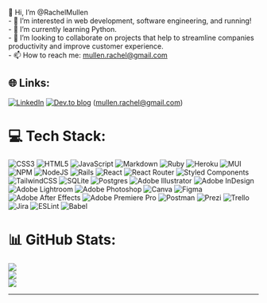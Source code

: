 👋  Hi, I’m @RachelMullen<br>- 👀  I’m interested in web development, software engineering, and running!<br>- 🌱  I’m currently learning Python.<br>- 💞️  I’m looking to collaborate on projects that help to streamline companies productivity and improve customer experience.<br>- 📫  How to reach me: mullen.rachel@gmail.com


## 🌐 Links:
[![LinkedIn](https://img.shields.io/badge/LinkedIn-%230077B5.svg?logo=linkedin&logoColor=white)](https://linkedin.com/in/racheljmullen) 
[![Dev.to blog](https://img.shields.io/badge/dev.to-0A0A0A?style=for-the-badge&logo=dev.to&logoColor=white)](https://dev.to/rachelmullen) 
(mullen.rachel@gmail.com)

# 💻 Tech Stack:
![CSS3](https://img.shields.io/badge/css3-%231572B6.svg?style=flat&logo=css3&logoColor=white) ![HTML5](https://img.shields.io/badge/html5-%23E34F26.svg?style=flat&logo=html5&logoColor=white) ![JavaScript](https://img.shields.io/badge/javascript-%23323330.svg?style=flat&logo=javascript&logoColor=%23F7DF1E) ![Markdown](https://img.shields.io/badge/markdown-%23000000.svg?style=flat&logo=markdown&logoColor=white) ![Ruby](https://img.shields.io/badge/ruby-%23CC342D.svg?style=flat&logo=ruby&logoColor=white) ![Heroku](https://img.shields.io/badge/heroku-%23430098.svg?style=flat&logo=heroku&logoColor=white) ![MUI](https://img.shields.io/badge/MUI-%230081CB.svg?style=flat&logo=material-ui&logoColor=white) ![NPM](https://img.shields.io/badge/NPM-%23000000.svg?style=flat&logo=npm&logoColor=white) ![NodeJS](https://img.shields.io/badge/node.js-6DA55F?style=flat&logo=node.js&logoColor=white) ![Rails](https://img.shields.io/badge/rails-%23CC0000.svg?style=flat&logo=ruby-on-rails&logoColor=white) ![React](https://img.shields.io/badge/react-%2320232a.svg?style=flat&logo=react&logoColor=%2361DAFB) ![React Router](https://img.shields.io/badge/React_Router-CA4245?style=flat&logo=react-router&logoColor=white) ![Styled Components](https://img.shields.io/badge/styled--components-DB7093?style=flat&logo=styled-components&logoColor=white) ![TailwindCSS](https://img.shields.io/badge/tailwindcss-%2338B2AC.svg?style=flat&logo=tailwind-css&logoColor=white) ![SQLite](https://img.shields.io/badge/sqlite-%2307405e.svg?style=flat&logo=sqlite&logoColor=white) ![Postgres](https://img.shields.io/badge/postgres-%23316192.svg?style=flat&logo=postgresql&logoColor=white) ![Adobe Illustrator](https://img.shields.io/badge/adobeillustrator-%23FF9A00.svg?style=flat&logo=adobeillustrator&logoColor=white) ![Adobe InDesign](https://img.shields.io/badge/Adobe%20InDesign-49021F?style=flat&logo=adobeindesign&logoColor=white) ![Adobe Lightroom](https://img.shields.io/badge/Adobe%20Lightroom-31A8FF.svg?style=flat&logo=Adobe%20Lightroom&logoColor=white) ![Adobe Photoshop](https://img.shields.io/badge/adobephotoshop-%2331A8FF.svg?style=flat&logo=adobephotoshop&logoColor=white) ![Canva](https://img.shields.io/badge/Canva-%2300C4CC.svg?style=flat&logo=Canva&logoColor=white) 	![Figma](https://img.shields.io/badge/figma-%23F24E1E.svg?style=flat&logo=figma&logoColor=white) ![Adobe After Effects](https://img.shields.io/badge/Adobe%20After%20Effects-9999FF.svg?style=flat&logo=Adobe%20After%20Effects&logoColor=white) ![Adobe Premiere Pro](https://img.shields.io/badge/Adobe%20Premiere%20Pro-9999FF.svg?style=flat&logo=Adobe%20Premiere%20Pro&logoColor=white) ![Postman](https://img.shields.io/badge/Postman-FF6C37?style=flat&logo=postman&logoColor=white) ![Prezi](https://img.shields.io/badge/Prezi-%23000000.svg?style=flat&logo=Prezi&logoColor=white) ![Trello](https://img.shields.io/badge/Trello-%23026AA7.svg?style=flat&logo=Trello&logoColor=white) ![Jira](https://img.shields.io/badge/jira-%230A0FFF.svg?style=flat&logo=jira&logoColor=white) ![ESLint](https://img.shields.io/badge/ESLint-4B3263?style=flat&logo=eslint&logoColor=white) ![Babel](https://img.shields.io/badge/Babel-F9DC3e?style=flat&logo=babel&logoColor=black)
# 📊 GitHub Stats:
![](https://github-readme-stats.vercel.app/api?username=RachelMullen&theme=dark&hide_border=false&include_all_commits=true&count_private=false)<br/>
![](https://github-readme-streak-stats.herokuapp.com/?user=RachelMullen&theme=dark&hide_border=false)<br/>
![](https://github-readme-stats.vercel.app/api/top-langs/?username=RachelMullen&theme=dark&hide_border=false&include_all_commits=true&count_private=false&layout=compact)

---
<!-- Proudly created with GPRM ( https://gprm.itsvg.in ) -->
